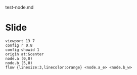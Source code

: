 test-node.md


# Slide

```diagram{frame}
viewport 13 7
config r 0.8
config showid 1
origin at:&center 
node.a (0,0)
node.b (5,0)
flow {linesize:3,linecolor:orange} <node.a_e> <node.b_w>
```


